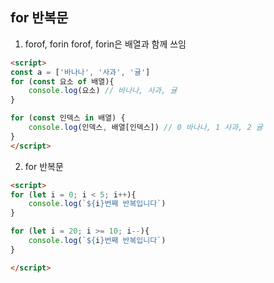 ## for 반복문

1. forof, forin
forof, forin은 배열과 함께 쓰임
```html
<script>
const a = ['바나나', '사과', '귤']
for (const 요소 of 배열){
    console.log(요소) // 바나나, 사과, 귤
}

for (const 인덱스 in 배열) {
    console.log(인덱스, 배열[인덱스]) // 0 바나나, 1 사과, 2 귤
}
</script>
```

2. for 반복문
```html
<script>
for (let i = 0; i < 5; i++){
    console.log(`${i}번째 반복입니다`)
}

for (let i = 20; i >= 10; i--){
    console.log(`${i}번째 반복입니다`)
}

</script>
```